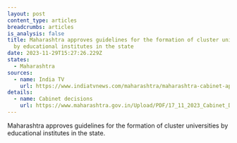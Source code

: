 ```yaml
---
layout: post
content_type: articles
breadcrumbs: articles
is_analysis: false
title: Maharashtra approves guidelines for the formation of cluster universities
  by educational institutes in the state
date: 2023-11-29T15:27:26.229Z
states:
  - Maharashtra
sources:
  - name: India TV
    url: https://www.indiatvnews.com/maharashtra/maharashtra-cabinet-approves-guidelines-for-cluster-universities-eknath-shinde-latest-updates-2023-11-17-903188
details:
  - name: Cabinet decisions
    url: https://www.maharashtra.gov.in/Upload/PDF/17_11_2023_Cabinet_Decisions_Meeting_No_53.pdf
---
```

Maharashtra approves guidelines for the formation of cluster universities by educational institutes in the state.